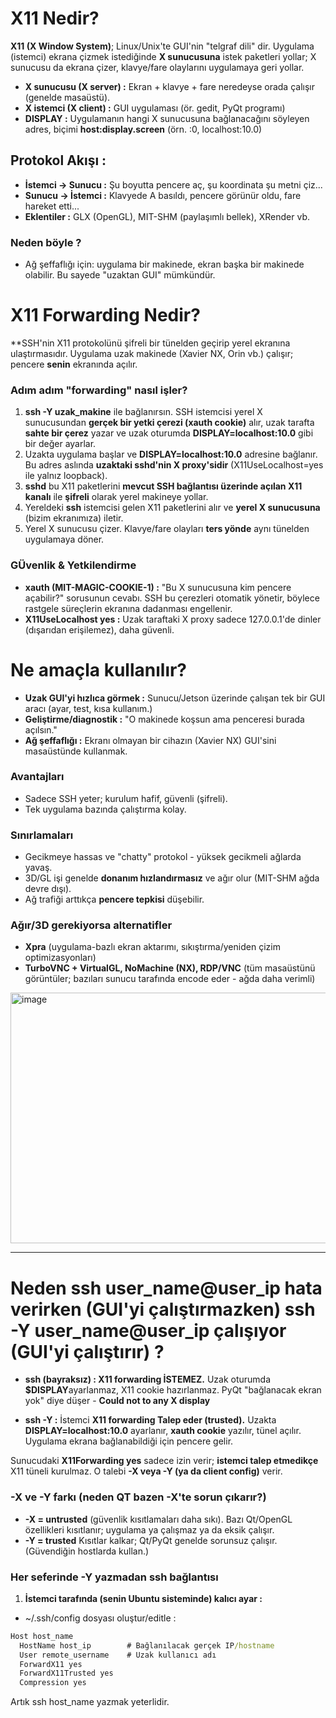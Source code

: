 # X11 Nedir?

**X11 (X Window System)**; Linux/Unix'te GUI'nin "telgraf dili" dir. Uygulama (istemci) ekrana çizmek istediğinde **X sunucusuna** istek paketleri yollar; X sunucusu da ekrana çizer, klavye/fare olaylarını uygulamaya geri yollar.

* **X sunucusu (X server) :** Ekran + klavye + fare neredeyse orada çalışır (genelde masaüstü).
* **X istemci (X client) :** GUI uygulaması (ör. gedit, PyQt programı)
* **DISPLAY :** Uygulamanın hangi X sunucusuna bağlanacağını söyleyen adres, biçimi **host:display.screen** (örn. :0, localhost:10.0)

## Protokol Akışı : 

* **İstemci -> Sunucu  :** Şu boyutta pencere aç, şu koordinata şu metni çiz...
* **Sunucu  -> İstemci :** Klavyede A basıldı, pencere görünür oldu, fare hareket etti...
* **Eklentiler :** GLX (OpenGL), MIT-SHM (paylaşımlı bellek), XRender vb.

### Neden böyle ?
* Ağ şeffaflığı için: uygulama bir makinede, ekran başka bir makinede olabilir. Bu sayede "uzaktan GUI" mümkündür.


# X11 Forwarding Nedir?

**SSH'nin X11 protokolünü şifreli bir tünelden geçirip yerel ekranına ulaştırmasıdır. Uygulama uzak makinede (Xavier NX, Orin vb.) çalışır; pencere **senin** ekranında açılır.


### Adım adım "forwarding" nasıl işler?

1. **ssh -Y uzak_makine** ile bağlanırsın. SSH istemcisi yerel X sunucusundan **gerçek bir yetki çerezi (xauth cookie)** alır, uzak tarafta **sahte bir çerez** yazar ve uzak oturumda **DISPLAY=localhost:10.0** gibi bir değer ayarlar.
2. Uzakta uygulama başlar ve **DISPLAY=localhost:10.0** adresine bağlanır. Bu adres aslında **uzaktaki sshd'nin X proxy'sidir** (X11UseLocalhost=yes ile yalnız loopback).
3. **sshd** bu X11 paketlerini **mevcut SSH bağlantısı üzerinde açılan X11 kanalı** ile **şifreli** olarak yerel makineye yollar.
4. Yereldeki **ssh** istemcisi gelen X11 paketlerini alır ve **yerel X sunucusuna** (bizim ekranımıza) iletir.
5. Yerel X sunucusu çizer. Klavye/fare olayları **ters yönde** aynı tünelden uygulamaya döner.  


### GÜvenlik & Yetkilendirme

* **xauth (MIT-MAGIC-COOKIE-1) :** "Bu X sunucusuna kim pencere açabilir?" sorusunun cevabı. SSH bu çerezleri otomatik yönetir, böylece rastgele süreçlerin ekranına dadanması engellenir.
* **X11UseLocalhost yes :** Uzak taraftaki X proxy sadece 127.0.0.1'de dinler (dışarıdan erişilemez), daha güvenli.



# Ne amaçla kullanılır? 

* **Uzak GUI'yi hızlıca görmek :** Sunucu/Jetson üzerinde çalışan tek bir GUI aracı (ayar, test, kısa kullanım.)
* **Geliştirme/diagnostik :** "O makinede koşsun ama penceresi burada açılsın."
* **Ağ şeffaflığı :** Ekranı olmayan bir cihazın (Xavier NX) GUI'sini masaüstünde kullanmak.

### Avantajları

* Sadece SSH yeter; kurulum hafif, güvenli (şifreli).
* Tek uygulama bazında çalıştırma kolay.

### Sınırlamaları

* Gecikmeye hassas ve "chatty" protokol - yüksek gecikmeli ağlarda yavaş.
* 3D/GL işi genelde **donanım hızlandırmasız** ve ağır olur (MIT-SHM ağda devre dışı).
* Ağ trafiği arttıkça **pencere tepkisi** düşebilir.

### Ağır/3D gerekiyorsa alternatifler

* **Xpra** (uygulama-bazlı ekran aktarımı, sıkıştırma/yeniden çizim optimizasyonları)
* **TurboVNC + VirtualGL, NoMachine (NX), RDP/VNC** (tüm masaüstünü görüntüler; bazıları sunucu tarafında encode eder - ağda daha verimli)


<img width="954" height="401" alt="image" src="https://github.com/user-attachments/assets/36e28c46-13ce-4435-834c-71929a516e3b" />


------------------------------------------------------------------------------------------------------------------------------------------------------------------------------

# Neden ssh user_name@user_ip hata verirken (GUI'yi çalıştırmazken) ssh -Y user_name@user_ip çalışıyor (GUI'yi çalıştırır) ?

* **ssh (bayraksız) : X11 forwarding İSTEMEZ.** Uzak oturumda **$DISPLAY**ayarlanmaz, X11 cookie hazırlanmaz. PyQt "bağlanacak ekran yok" diye düşer - **Could not to any X display**

* **ssh -Y :** İstemci **X11 forwarding Talep eder (trusted).** Uzakta **DISPLAY=localhost:10.0** ayarlanır, **xauth cookie** yazılır, tünel açılır. Uygulama ekrana bağlanabildiği için pencere gelir.

Sunucudaki **X11Forwarding yes** sadece izin verir; **istemci talep etmedikçe** X11 tüneli kurulmaz. O talebi **-X veya -Y (ya da client config)** verir.


### -X ve -Y farkı (neden QT bazen -X'te sorun çıkarır?)

* **-X = untrusted** (güvenlik kısıtlamaları daha sıkı). Bazı Qt/OpenGL özellikleri kısıtlanır; uygulama ya çalışmaz ya da eksik çalışır.
* **-Y = trusted** Kısıtlar kalkar; Qt/PyQt genelde sorunsuz çalışır. (Güvendiğin hostlarda kullan.)

 ### Her seferinde -Y yazmadan ssh bağlantısı

 1. **İstemci tarafında (senin Ubuntu sisteminde) kalıcı ayar :**

* ~/.ssh/config dosyası oluştur/editle :

```cmd
Host host_name
  HostName host_ip        # Bağlanılacak gerçek IP/hostname
  User remote_username    # Uzak kullanıcı adı 
  ForwardX11 yes
  ForwardX11Trusted yes
  Compression yes
```
Artık ssh host_name yazmak yeterlidir.













































































